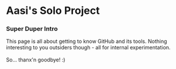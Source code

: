 # Aasi's Solo Project

### Super Duper Intro
This page is all about getting to know GitHub and its tools. Nothing interesting to you outsiders though - all for internal experimentation.
<br><br>
So... thanx'n goodbye! :)
